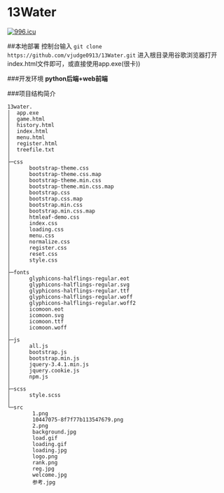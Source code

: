 
# 13Water

<a href="https://996.icu"><img src="https://img.shields.io/badge/link-996.icu-red.svg" alt="996.icu" /></a>

##本地部署
控制台输入 `git clone https://github.com/vjudge0913/13Water.git`
进入根目录用谷歌浏览器打开index.html文件即可，或直接使用app.exe(很卡))

###开发环境
<strong>python后端+web前端</strong>

###项目结构简介
```
13water.
│  app.exe
│  game.html
│  history.html
│  index.html
│  menu.html
│  register.html
│  treefile.txt
│  
├─css
│      bootstrap-theme.css
│      bootstrap-theme.css.map
│      bootstrap-theme.min.css
│      bootstrap-theme.min.css.map
│      bootstrap.css
│      bootstrap.css.map
│      bootstrap.min.css
│      bootstrap.min.css.map
│      htmleaf-demo.css
│      index.css
│      loading.css
│      menu.css
│      normalize.css
│      register.css
│      reset.css
│      style.css
│      
├─fonts
│      glyphicons-halflings-regular.eot
│      glyphicons-halflings-regular.svg
│      glyphicons-halflings-regular.ttf
│      glyphicons-halflings-regular.woff
│      glyphicons-halflings-regular.woff2
│      icomoon.eot
│      icomoon.svg
│      icomoon.ttf
│      icomoon.woff
│      
├─js
│      all.js
│      bootstrap.js
│      bootstrap.min.js
│      jquery-3.4.1.min.js
│      jquery.cookie.js
│      npm.js
│      
├─scss
│      style.scss
│      
└─src
        1.png
        10447075-8f7f77b113547679.png
        2.png
        background.jpg
        load.gif
        loading.gif
        loading.jpg
        logo.png
        rank.png
        reg.jpg
        welcome.jpg
        参考.jpg
```


        
